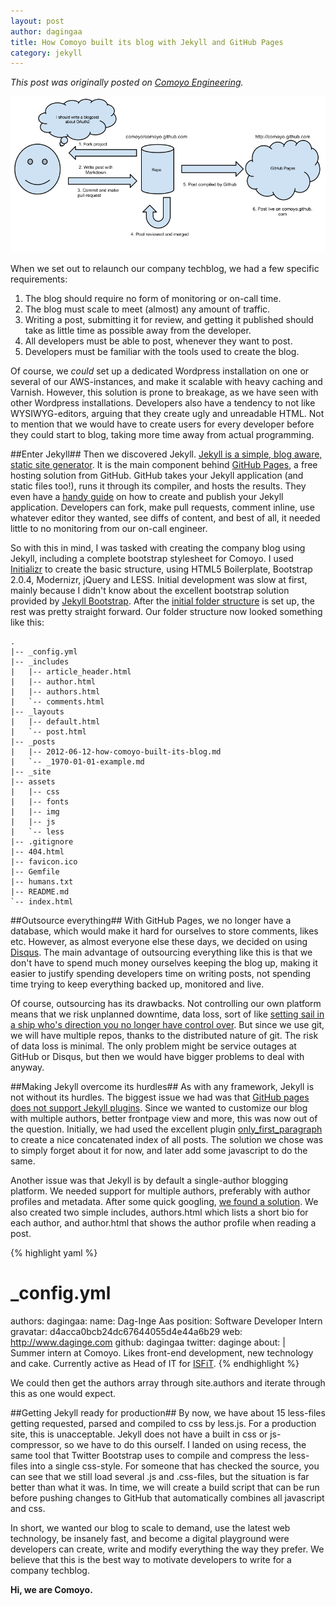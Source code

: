 ```yaml
---
layout: post
author: dagingaa
title: How Comoyo built its blog with Jekyll and GitHub Pages
category: jekyll
---
```

_This post was originally posted on [Comoyo Engineering](http://comoyo.github.com/blog/2012/06/11/how-comoyo-built-its-blog/)._

![Comoyo Jekyll Blog Flow Chart](/assets/img/posts/comoyo_jekyll_blog.png)

When we set out to relaunch our company techblog, we had a few specific requirements:

1. The blog should require no form of monitoring or on-call time.
2. The blog must scale to meet (almost) any amount of traffic.
3. Writing a post, submitting it for review, and getting it published should take as little time as possible away from the developer.
4. All developers must be able to post, whenever they want to post.
5. Developers must be familiar with the tools used to create the blog.

Of course, we _could_ set up a dedicated Wordpress installation on one or several of our AWS-instances, and make it scalable with heavy caching and Varnish. However, this solution is prone to breakage, as we have seen with other Wordpress installations. Developers also have a tendency to not like WYSIWYG-editors, arguing that they create ugly and unreadable HTML. Not to mention that we would have to create users for every developer before they could start to blog, taking more time away from actual programming.

##Enter Jekyll##
Then we discovered Jekyll. [Jekyll is a simple, blog aware, static site generator](https://github.com/mojombo/jekyll). It is the main component behind [GitHub Pages](http://pages.github.com/), a free hosting solution from GitHub. GitHub takes your Jekyll application (and static files too!), runs it through its compiler, and hosts the results. They even have a [handy guide](https://help.github.com/articles/using-jekyll-with-pages) on how to create and publish your Jekyll application. Developers can fork, make pull requests, comment inline, use whatever editor they wanted, see diffs of content, and best of all, it needed little to no monitoring from our on-call engineer.

So with this in mind, I was tasked with creating the company blog using Jekyll, including a complete bootstrap stylesheet for Comoyo. I used [Initializr](http://www.initializr.com/) to create the basic structure, using HTML5 Boilerplate, Bootstrap 2.0.4, Modernizr, jQuery and LESS. Initial development was slow at first, mainly because I didn't know about the excellent bootstrap solution provided by [Jekyll Bootstrap](http://jekyllbootstrap.com/). After the [initial folder structure](https://github.com/mojombo/jekyll/wiki/usage) is set up, the rest was pretty straight forward. Our folder structure now looked something like this:

	.
	|-- _config.yml
	|-- _includes
	|   |-- article_header.html
	|   |-- author.html
	|   |-- authors.html
	|   `-- comments.html
	|-- _layouts
	|   |-- default.html
	|   `-- post.html
	|-- _posts
	|   |-- 2012-06-12-how-comoyo-built-its-blog.md
	|   `-- _1970-01-01-example.md
	|-- _site
	|-- assets
	|   |-- css
	|   |-- fonts
	|   |-- img
	|   |-- js
	|   `-- less
	|-- .gitignore
	|-- 404.html
	|-- favicon.ico
	|-- Gemfile
	|-- humans.txt
	|-- README.md
	`-- index.html

##Outsource everything##
With GitHub Pages, we no longer have a database, which would make it hard for ourselves to store comments, likes etc. However, as almost everyone else these days, we decided on using [Disqus](http://disqus.com/). The main advantage of outsourcing everything like this is that we don't have to spend much money ourselves keeping the blog up, making it easier to justify spending developers time on writing posts, not spending time trying to keep everything backed up, monitored and live. 

Of course, outsourcing has its drawbacks. Not controlling our own platform means that we risk unplanned downtime, data loss, sort of like [setting sail in a ship who's direction you no longer have control over](http://www.webdistortion.com/2012/06/11/dont-build-your-house-on-someone-elses-platform/). But since we use git, we will have multiple repos, thanks to the distributed nature of git. The risk of data loss is minimal. The only problem might be service outages at GitHub or Disqus, but then we would have bigger problems to deal with anyway.

##Making Jekyll overcome its hurdles##
As with any framework, Jekyll is not without its hurdles. The biggest issue we had was that [GitHub pages does not support Jekyll plugins](https://github.com/mojombo/jekyll/issues/325). Since we wanted to customize our blog with multiple authors, better frontpage view and more, this was now out of the question. Initially, we had used the excellent plugin [only_first_paragraph](https://github.com/sebcioz/jekyll-only_first_p) to create a nice concatenated index of all posts. The solution we chose was to simply forget about it for now, and later add some javascript to do the same. 

Another issue was that Jekyll is by default a single-author blogging platform. We needed support for multiple authors, preferably with author profiles and metadata. After some quick googling, [we found a solution](http://www.lostdecadegames.com/blog-author-attribution-using-jekyll/). We also created two simple includes, authors.html which lists a short bio for each author, and author.html that shows the author profile when reading a post.

{% highlight yaml %}
# _config.yml
authors:
  dagingaa:
    name: Dag-Inge Aas
    position: Software Developer Intern
    gravatar: d4acca0bcb24dc67644055d4e44a6b29
    web: http://www.daginge.com
    github: dagingaa
    twitter: daginge
    about: |    
      Summer intern at Comoyo. Likes front-end development, new technology
      and cake. Currently active as Head of IT for [ISFiT](http://www.isfit.org).
{% endhighlight %}

We could then get the authors array through site.authors and iterate through this as one would expect. 

##Getting Jekyll ready for production##
By now, we have about 15 less-files getting requested, parsed and compiled to css by less.js. For a production site, this is unacceptable. Jekyll does not have a built in css or js-compressor, so we have to do this ourself. I landed on using recess, the same tool that Twitter Bootstrap uses to compile and compress the less-files into a single css-style. For someone that has checked the source, you can see that we still load several .js and .css-files, but the situation is far better than what it was. In time, we will create a build script that can be run before pushing changes to GitHub that automatically combines all javascript and css.

In short, we wanted our blog to scale to demand, use the latest web technology, be insanely fast, and become a digital playground were developers can create, write and modify everything the way they prefer. We believe that this is the best way to motivate developers to write for a company techblog.

**Hi, we are Comoyo.**
